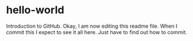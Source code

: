 # hello-world
Introduction to GitHub.
Okay, I am now editing this readme file.  When I commit this I expect to see it all here.  Just have to find out how to commit.


